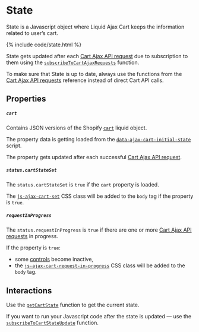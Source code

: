 # State
State is a Javascript object where Liquid Ajax Cart keeps the information related to user’s cart.

{% include code/state.html %}

State gets updated after each [Cart Ajax API request](/reference/requests/) due to subscription to them using the [`subscribeToCartAjaxRequests`](/reference/subscribeToCartAjaxRequests/) function.

To make sure that State is up to date, always use the functions from the [Cart Ajax API requests](/reference/requests/) reference instead of direct Cart API calls.

## Properties

##### `cart`
Contains JSON versions of the Shopify [`cart`](https://shopify.dev/api/liquid/objects/cart) liquid object. 

The property data is getting loaded from the [`data-ajax-cart-initial-state`](/reference/data-ajax-cart-initial-state/) script.

The property gets updated after each successful [Cart Ajax API request](/reference/requests/).

##### `status.cartStateSet`

The `status.cartStateSet` is `true` if the `cart` property is loaded. 

The [`js-ajax-cart-set`](/reference/js-ajax-cart-set/) CSS class will be added to the `body` tag if the property is `true`.

##### `requestInProgress`

The `status.requestInProgress` is `true` if there are one or more [Cart Ajax API requests](/reference/requests/) in progress.

If the property is `true`:
  * some [controls](/reference/controls/) become inactive,
  * the [`js-ajax-cart-request-in-progress`](/reference/js-ajax-cart-request-in-progress/) CSS class will be added to the `body` tag.

## Interactions

Use the [`getCartState`](/reference/getCartState/) function to get the current state.

If you want to run your Javascript code after the state is updated — use the [`subscribeToCartStateUpdate`](/reference/subscribeToCartStateUpdate/) function.
